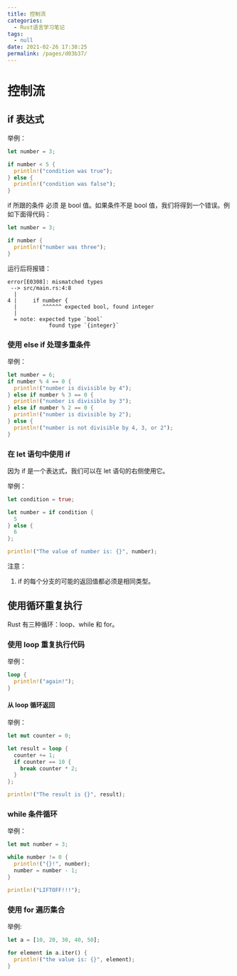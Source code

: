 ```yaml
---
title: 控制流
categories: 
  - Rust语言学习笔记
tags: 
  - null
date: 2021-02-26 17:38:25
permalink: /pages/d03b37/
---
```


# 控制流

## if 表达式

举例：

```rust
let number = 3;

if number < 5 {
  println!("condition was true");
} else {
  println!("condition was false");
}
```

if 所跟的条件 必须 是 bool 值。如果条件不是 bool 值，我们将得到一个错误。例如下面得代码：

```rust
let number = 3;

if number {
  println!("number was three");
}
```

运行后将报错：

```
error[E0308]: mismatched types
 --> src/main.rs:4:8
  |
4 |     if number {
  |        ^^^^^^ expected bool, found integer
  |
  = note: expected type `bool`
             found type `{integer}`
```

### 使用 else if 处理多重条件

举例：

```rust
let number = 6;
if number % 4 == 0 {
  println!("number is divisible by 4");
} else if number % 3 == 0 {
  println!("number is divisible by 3");
} else if number % 2 == 0 {
  println!("number is divisible by 2");
} else {
  println!("number is not divisible by 4, 3, or 2");
}
```

### 在 let 语句中使用 if

因为 if 是一个表达式，我们可以在 let 语句的右侧使用它。

举例：

```rust
let condition = true;

let number = if condition {
  5
} else {
  6
};

println!("The value of number is: {}", number);
```

注意：

1. if 的每个分支的可能的返回值都必须是相同类型。

## 使用循环重复执行

Rust 有三种循环：loop、while 和 for。

### 使用 loop 重复执行代码

举例：

```rust
loop {
  println!("again!");
}
```

#### 从 loop 循环返回

举例：

```rust
let mut counter = 0;

let result = loop {
  counter += 1;
  if counter == 10 {
    break counter * 2;
  }
};

println!("The result is {}", result);
```

### while 条件循环

举例：

```rust
let mut number = 3;

while number != 0 {
  println!("{}!", number);
  number = number - 1;
}

println!("LIFTOFF!!!");
```

### 使用 for 遍历集合

举例:

```rust
let a = [10, 20, 30, 40, 50];

for element in a.iter() {
  println!("the value is: {}", element);
}
```
